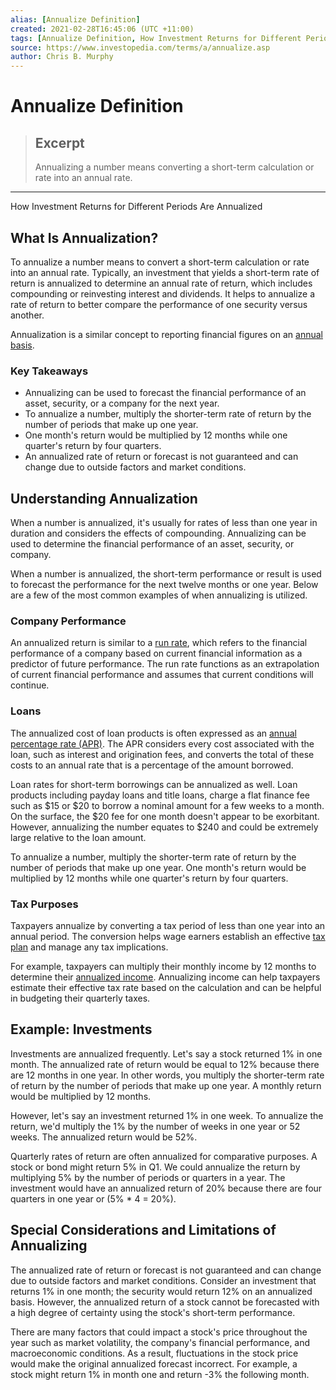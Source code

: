 ```yaml
---
alias: [Annualize Definition]
created: 2021-02-28T16:45:06 (UTC +11:00)
tags: [Annualize Definition, How Investment Returns for Different Periods Are Annualized]
source: https://www.investopedia.com/terms/a/annualize.asp
author: Chris B. Murphy
---
```


# Annualize Definition

> ## Excerpt
> Annualizing a number means converting a short-term calculation or rate into an annual rate.

---

How Investment Returns for Different Periods Are Annualized
## What Is Annualization?

To annualize a number means to convert a short-term calculation or rate into an annual rate. Typically, an investment that yields a short-term rate of return is annualized to determine an annual rate of return, which includes compounding or reinvesting interest and dividends. It helps to annualize a rate of return to better compare the performance of one security versus another.

Annualization is a similar concept to reporting financial figures on an [annual basis](https://www.investopedia.com/terms/a/annual-basis.asp).

### Key Takeaways

-   Annualizing can be used to forecast the financial performance of an asset, security, or a company for the next year.
-   To annualize a number, multiply the shorter-term rate of return by the number of periods that make up one year.
-   One month's return would be multiplied by 12 months while one quarter's return by four quarters.
-   An annualized rate of return or forecast is not guaranteed and can change due to outside factors and market conditions.

## Understanding Annualization

When a number is annualized, it's usually for rates of less than one year in duration and considers the effects of compounding. Annualizing can be used to determine the financial performance of an asset, security, or company.

When a number is annualized, the short-term performance or result is used to forecast the performance for the next twelve months or one year. Below are a few of the most common examples of when annualizing is utilized.

### Company Performance

An annualized return is similar to a [run rate](https://www.investopedia.com/terms/r/runrate.asp), which refers to the financial performance of a company based on current financial information as a predictor of future performance. The run rate functions as an extrapolation of current financial performance and assumes that current conditions will continue.

### Loans

The annualized cost of loan products is often expressed as an [annual percentage rate (APR)](https://www.investopedia.com/terms/a/apr.asp). The APR considers every cost associated with the loan, such as interest and origination fees, and converts the total of these costs to an annual rate that is a percentage of the amount borrowed.

Loan rates for short-term borrowings can be annualized as well. Loan products including payday loans and title loans, charge a flat finance fee such as $15 or $20 to borrow a nominal amount for a few weeks to a month. On the surface, the $20 fee for one month doesn't appear to be exorbitant. However, annualizing the number equates to $240 and could be extremely large relative to the loan amount.

To annualize a number, multiply the shorter-term rate of return by the number of periods that make up one year. One month's return would be multiplied by 12 months while one quarter's return by four quarters.

### Tax Purposes

Taxpayers annualize by converting a tax period of less than one year into an annual period. The conversion helps wage earners establish an effective [tax plan](https://www.investopedia.com/terms/t/tax-planning.asp) and manage any tax implications.

For example, taxpayers can multiply their monthly income by 12 months to determine their [annualized income](https://www.investopedia.com/terms/a/annualized-income.asp). Annualizing income can help taxpayers estimate their effective tax rate based on the calculation and can be helpful in budgeting their quarterly taxes.

## Example: Investments

Investments are annualized frequently. Let's say a stock returned 1% in one month. The annualized rate of return would be equal to 12% because there are 12 months in one year. In other words, you multiply the shorter-term rate of return by the number of periods that make up one year. A monthly return would be multiplied by 12 months.

However, let's say an investment returned 1% in one week. To annualize the return, we'd multiply the 1% by the number of weeks in one year or 52 weeks. The annualized return would be 52%.

Quarterly rates of return are often annualized for comparative purposes. A stock or bond might return 5% in Q1. We could annualize the return by multiplying 5% by the number of periods or quarters in a year. The investment would have an annualized return of 20% because there are four quarters in one year or (5% \* 4 = 20%).

## Special Considerations and Limitations of Annualizing

The annualized rate of return or forecast is not guaranteed and can change due to outside factors and market conditions. Consider an investment that returns 1% in one month; the security would return 12% on an annualized basis. However, the annualized return of a stock cannot be forecasted with a high degree of certainty using the stock's short-term performance.

There are many factors that could impact a stock's price throughout the year such as market volatility, the company's financial performance, and macroeconomic conditions. As a result, fluctuations in the stock price would make the original annualized forecast incorrect. For example, a stock might return 1% in month one and return -3% the following month.
